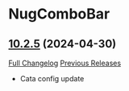 # NugComboBar

## [10.2.5](https://github.com/rgd87/NugComboBar/tree/10.2.5) (2024-04-30)
[Full Changelog](https://github.com/rgd87/NugComboBar/compare/10.2.4...10.2.5) [Previous Releases](https://github.com/rgd87/NugComboBar/releases)

- Cata config update  
